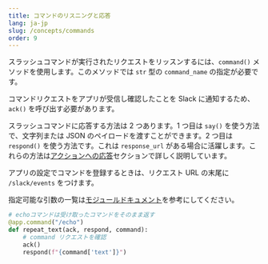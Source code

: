 ```yaml
---
title: コマンドのリスニングと応答
lang: ja-jp
slug: /concepts/commands
order: 9
---
```




スラッシュコマンドが実行されたリクエストをリッスンするには、`command()` メソッドを使用します。このメソッドでは `str` 型の `command_name` の指定が必要です。

コマンドリクエストをアプリが受信し確認したことを Slack に通知するため、`ack()` を呼び出す必要があります。

スラッシュコマンドに応答する方法は 2 つあります。1 つ目は `say()` を使う方法で、文字列または JSON のペイロードを渡すことができます。2 つ目は `respond()` を使う方法です。これは `response_url` がある場合に活躍します。これらの方法は[アクションへの応答](/concepts/action-respond)セクションで詳しく説明しています。

アプリの設定でコマンドを登録するときは、リクエスト URL の末尾に `/slack/events` をつけます。




<span>指定可能な引数の一覧は<a href="https://slack.dev/bolt-python/api-docs/slack_bolt/kwargs_injection/args.html">モジュールドキュメント</a>を参考にしてください。</span>
```python
# echoコマンドは受け取ったコマンドをそのまま返す
@app.command("/echo")
def repeat_text(ack, respond, command):
    # command リクエストを確認
    ack()
    respond(f"{command['text']}")
```

